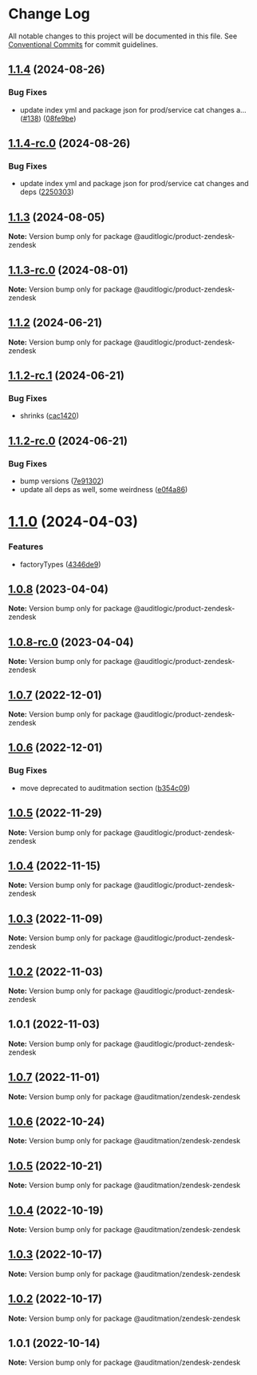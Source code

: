 # Change Log

All notable changes to this project will be documented in this file.
See [Conventional Commits](https://conventionalcommits.org) for commit guidelines.

## [1.1.4](https://github.com/auditlogic/product/compare/@auditlogic/product-zendesk-zendesk@1.1.3...@auditlogic/product-zendesk-zendesk@1.1.4) (2024-08-26)


### Bug Fixes

* update index yml and package json for prod/service cat changes a… ([#138](https://github.com/auditlogic/product/issues/138)) ([08fe9be](https://github.com/auditlogic/product/commit/08fe9beb1c8457462a19bc69caa02e6212d97e1a))





## [1.1.4-rc.0](https://github.com/auditlogic/product/compare/@auditlogic/product-zendesk-zendesk@1.1.3...@auditlogic/product-zendesk-zendesk@1.1.4-rc.0) (2024-08-26)


### Bug Fixes

* update index yml and package json for prod/service cat changes and deps ([2250303](https://github.com/auditlogic/product/commit/225030363a363608240135b7ebed386b28f01e4b))





## [1.1.3](https://github.com/auditlogic/product/compare/@auditlogic/product-zendesk-zendesk@1.1.2...@auditlogic/product-zendesk-zendesk@1.1.3) (2024-08-05)

**Note:** Version bump only for package @auditlogic/product-zendesk-zendesk





## [1.1.3-rc.0](https://github.com/auditlogic/product/compare/@auditlogic/product-zendesk-zendesk@1.1.2...@auditlogic/product-zendesk-zendesk@1.1.3-rc.0) (2024-08-01)

**Note:** Version bump only for package @auditlogic/product-zendesk-zendesk





## [1.1.2](https://github.com/auditlogic/product/compare/@auditlogic/product-zendesk-zendesk@1.1.2-rc.1...@auditlogic/product-zendesk-zendesk@1.1.2) (2024-06-21)

**Note:** Version bump only for package @auditlogic/product-zendesk-zendesk





## [1.1.2-rc.1](https://github.com/auditlogic/product/compare/@auditlogic/product-zendesk-zendesk@1.1.2-rc.0...@auditlogic/product-zendesk-zendesk@1.1.2-rc.1) (2024-06-21)


### Bug Fixes

* shrinks ([cac1420](https://github.com/auditlogic/product/commit/cac14200fefcd8183ab69fe89a47bd3f70f563e9))





## [1.1.2-rc.0](https://github.com/auditlogic/product/compare/@auditlogic/product-zendesk-zendesk@1.1.0...@auditlogic/product-zendesk-zendesk@1.1.2-rc.0) (2024-06-21)


### Bug Fixes

* bump versions ([7e91302](https://github.com/auditlogic/product/commit/7e913023b8b312150ed7762c32fbbe616be71de5))
* update all deps as well, some weirdness ([e0f4a86](https://github.com/auditlogic/product/commit/e0f4a864714e2d3de6bbf3da014d5312fe53be2f))





# [1.1.0](https://github.com/auditlogic/product/compare/@auditlogic/product-zendesk-zendesk@1.0.8...@auditlogic/product-zendesk-zendesk@1.1.0) (2024-04-03)


### Features

* factoryTypes ([4346de9](https://github.com/auditlogic/product/commit/4346de92693aee892fccf725338ffc7b80ab182b))





## [1.0.8](https://github.com/auditlogic/product/compare/@auditlogic/product-zendesk-zendesk@1.0.7...@auditlogic/product-zendesk-zendesk@1.0.8) (2023-04-04)

**Note:** Version bump only for package @auditlogic/product-zendesk-zendesk





## [1.0.8-rc.0](https://github.com/auditlogic/product/compare/@auditlogic/product-zendesk-zendesk@1.0.7...@auditlogic/product-zendesk-zendesk@1.0.8-rc.0) (2023-04-04)

**Note:** Version bump only for package @auditlogic/product-zendesk-zendesk





## [1.0.7](https://github.com/auditlogic/product/compare/@auditlogic/product-zendesk-zendesk@1.0.6...@auditlogic/product-zendesk-zendesk@1.0.7) (2022-12-01)

**Note:** Version bump only for package @auditlogic/product-zendesk-zendesk





## [1.0.6](https://github.com/auditlogic/product/compare/@auditlogic/product-zendesk-zendesk@1.0.5...@auditlogic/product-zendesk-zendesk@1.0.6) (2022-12-01)


### Bug Fixes

* move deprecated to auditmation section ([b354c09](https://github.com/auditlogic/product/commit/b354c096eae43828a4870195ca7719f5f91e431b))





## [1.0.5](https://github.com/auditlogic/product/compare/@auditlogic/product-zendesk-zendesk@1.0.4...@auditlogic/product-zendesk-zendesk@1.0.5) (2022-11-29)

**Note:** Version bump only for package @auditlogic/product-zendesk-zendesk





## [1.0.4](https://github.com/auditlogic/product/compare/@auditlogic/product-zendesk-zendesk@1.0.3...@auditlogic/product-zendesk-zendesk@1.0.4) (2022-11-15)

**Note:** Version bump only for package @auditlogic/product-zendesk-zendesk





## [1.0.3](https://github.com/auditlogic/product/compare/@auditlogic/product-zendesk-zendesk@1.0.2...@auditlogic/product-zendesk-zendesk@1.0.3) (2022-11-09)

**Note:** Version bump only for package @auditlogic/product-zendesk-zendesk





## [1.0.2](https://github.com/auditlogic/product/compare/@auditlogic/product-zendesk-zendesk@1.0.1...@auditlogic/product-zendesk-zendesk@1.0.2) (2022-11-03)

**Note:** Version bump only for package @auditlogic/product-zendesk-zendesk





## 1.0.1 (2022-11-03)

**Note:** Version bump only for package @auditlogic/product-zendesk-zendesk





## [1.0.7](https://github.com/auditmation/store-content/compare/@auditmation/zendesk-zendesk@1.0.6...@auditmation/zendesk-zendesk@1.0.7) (2022-11-01)

**Note:** Version bump only for package @auditmation/zendesk-zendesk





## [1.0.6](https://github.com/auditmation/store-content/compare/@auditmation/zendesk-zendesk@1.0.5...@auditmation/zendesk-zendesk@1.0.6) (2022-10-24)

**Note:** Version bump only for package @auditmation/zendesk-zendesk





## [1.0.5](https://github.com/auditmation/store-content/compare/@auditmation/zendesk-zendesk@1.0.4...@auditmation/zendesk-zendesk@1.0.5) (2022-10-21)

**Note:** Version bump only for package @auditmation/zendesk-zendesk





## [1.0.4](https://github.com/auditmation/store-content/compare/@auditmation/zendesk-zendesk@1.0.3...@auditmation/zendesk-zendesk@1.0.4) (2022-10-19)

**Note:** Version bump only for package @auditmation/zendesk-zendesk





## [1.0.3](https://github.com/auditmation/store-content/compare/@auditmation/zendesk-zendesk@1.0.2...@auditmation/zendesk-zendesk@1.0.3) (2022-10-17)

**Note:** Version bump only for package @auditmation/zendesk-zendesk





## [1.0.2](https://github.com/auditmation/store-content/compare/@auditmation/zendesk-zendesk@1.0.1...@auditmation/zendesk-zendesk@1.0.2) (2022-10-17)

**Note:** Version bump only for package @auditmation/zendesk-zendesk





## 1.0.1 (2022-10-14)

**Note:** Version bump only for package @auditmation/zendesk-zendesk
